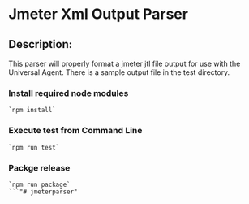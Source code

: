 # Jmeter Xml Output Parser

## Description:
This parser will properly format a jmeter jtl file output for use with the Universal Agent. There is a sample output file in the test directory.

### Install required node modules 
```
`npm install`
```
### Execute test from Command Line
```
`npm run test`
```
### Packge release
```
`npm run package`
```"# jmeterparser" 
